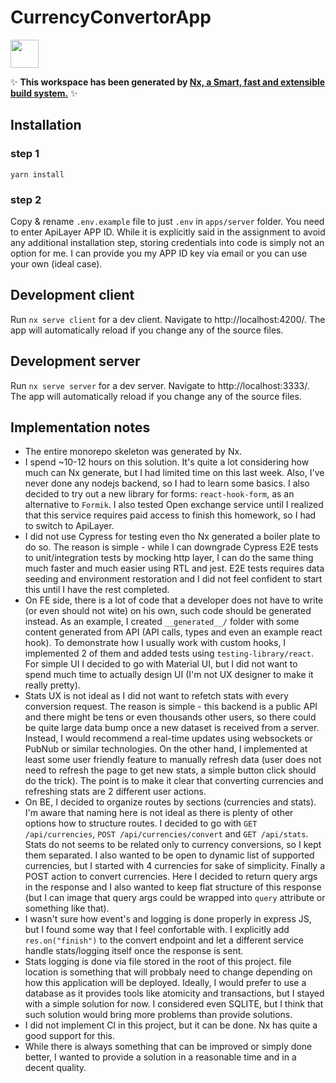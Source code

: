 # CurrencyConvertorApp

<a alt="Nx logo" href="https://nx.dev" target="_blank" rel="noreferrer"><img src="https://raw.githubusercontent.com/nrwl/nx/master/images/nx-logo.png" width="45"></a>

✨ **This workspace has been generated by [Nx, a Smart, fast and extensible build system.](https://nx.dev)** ✨

## Installation

### step 1
```
yarn install
```

### step 2
Copy & rename `.env.example` file to just `.env` in `apps/server` folder. You need to enter ApiLayer APP ID. While 
it is explicitly said in the assignment to avoid any additional installation step, storing credentials into code is 
simply not an option for me. I can provide you my APP ID key via email or you can use your own (ideal case).

## Development client

Run `nx serve client` for a dev client. Navigate to http://localhost:4200/. The app will automatically reload if you 
change any of the source files.

## Development server

Run `nx serve server` for a dev server. Navigate to http://localhost:3333/. The app will automatically reload if you 
change any of the source files.

## Implementation notes

- The entire monorepo skeleton was generated by Nx.
- I spend ~10-12 hours on this solution. It's quite a lot considering how much can Nx generate, but I had limited 
  time on this last week. Also, I've never done any nodejs backend, so I had to learn some basics. I also decided to 
  try out a new library for forms: `react-hook-form`, as an alternative to `Formik`. I also tested Open exchange 
  service until I realized that this service requires paid access to finish this homework, so I had to switch to 
  ApiLayer. 
- I did not use Cypress for testing even tho Nx generated a boiler plate to do so. The reason is simple - while I 
  can downgrade Cypress E2E tests to unit/integration tests by mocking http layer, I can do the same thing much 
  faster and much easier using RTL and jest. E2E tests requires data seeding and environment restoration and I did 
  not feel confident to start this until I have the rest completed.
- On FE side, there is a lot of code that a developer does not have to write (or even should not wite) on his own, 
  such code should be generated instead. As an example, I created `__generated__/` folder with some content 
  generated from API (API calls, types and even an example react hook). To demonstrate how I usually work with 
  custom hooks, I implemented 2 of them and added tests using `testing-library/react`. For simple UI I decided to go 
  with Material UI, but I did not want to spend much time to actually design UI (I'm not UX designer to make it 
  really pretty). 
- Stats UX is not ideal as I did not want to refetch stats with every conversion request. The reason is simple - 
  this backend is a public API and there might be tens or even thousands other users, so there could be quite large 
  data bump once a new dataset is received from a server. Instead, I would recommend a real-time updates using 
  websockets or PubNub or similar technologies. On the other hand, I implemented at least some user friendly feature 
  to manually refresh data (user does not need to refresh the page to get new stats, a simple button click should do 
  the trick). The point is to make it clear that converting currencies and refreshing stats are 2 different user 
  actions.
- On BE, I decided to organize routes by sections (currencies and stats). I'm aware that naming here is not ideal as 
  there is plenty of other options how to structure routes. I decided to go with `GET /api/currencies`, 
  `POST /api/currencies/convert` and `GET /api/stats`. Stats do not seems to be related only to currency conversions,
  so I kept them separated. I also wanted to be open to dynamic list of supported currencies, but I started with 4 
  currencies for sake of simplicity. Finally a POST action to convert currencies. Here I decided to return query 
  args in the response and I also wanted to keep flat structure of this response (but I can image that query args 
  could be wrapped into `query` attribute or something like that).
- I wasn't sure how event's and logging is done properly in express JS, but I found some way that I feel confortable 
  with. I explicitly add `res.on("finish")` to the convert endpoint and let a different service handle stats/logging 
  itself once the response is sent. 
- Stats logging is done via file stored in the root of this project. file location is something that will probbaly 
  need to change depending on how this application will be deployed. Ideally, I would prefer to use a database as it 
  provides tools like atomicity and transactions, but I stayed with a simple solution for now. I considered even 
  SQLITE, but I think that such solution would bring more problems than provide solutions.
- I did not implement CI in this project, but it can be done. Nx has quite a good support for this.
- While there is always something that can be improved or simply done better, I wanted to provide a solution in a 
  reasonable time and in a decent quality.

